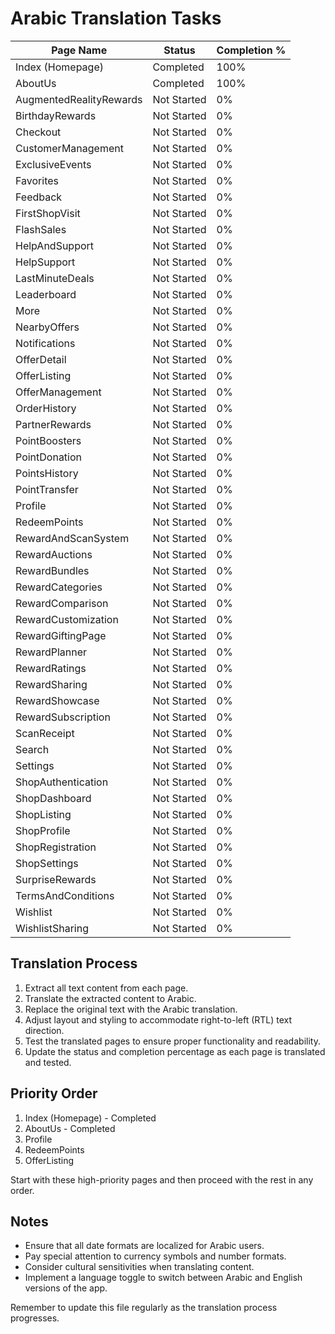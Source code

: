 # Arabic Translation Tasks

| Page Name | Status | Completion % |
|-----------|--------|--------------|
| Index (Homepage) | Completed | 100% |
| AboutUs | Completed | 100% |
| AugmentedRealityRewards | Not Started | 0% |
| BirthdayRewards | Not Started | 0% |
| Checkout | Not Started | 0% |
| CustomerManagement | Not Started | 0% |
| ExclusiveEvents | Not Started | 0% |
| Favorites | Not Started | 0% |
| Feedback | Not Started | 0% |
| FirstShopVisit | Not Started | 0% |
| FlashSales | Not Started | 0% |
| HelpAndSupport | Not Started | 0% |
| HelpSupport | Not Started | 0% |
| LastMinuteDeals | Not Started | 0% |
| Leaderboard | Not Started | 0% |
| More | Not Started | 0% |
| NearbyOffers | Not Started | 0% |
| Notifications | Not Started | 0% |
| OfferDetail | Not Started | 0% |
| OfferListing | Not Started | 0% |
| OfferManagement | Not Started | 0% |
| OrderHistory | Not Started | 0% |
| PartnerRewards | Not Started | 0% |
| PointBoosters | Not Started | 0% |
| PointDonation | Not Started | 0% |
| PointsHistory | Not Started | 0% |
| PointTransfer | Not Started | 0% |
| Profile | Not Started | 0% |
| RedeemPoints | Not Started | 0% |
| RewardAndScanSystem | Not Started | 0% |
| RewardAuctions | Not Started | 0% |
| RewardBundles | Not Started | 0% |
| RewardCategories | Not Started | 0% |
| RewardComparison | Not Started | 0% |
| RewardCustomization | Not Started | 0% |
| RewardGiftingPage | Not Started | 0% |
| RewardPlanner | Not Started | 0% |
| RewardRatings | Not Started | 0% |
| RewardSharing | Not Started | 0% |
| RewardShowcase | Not Started | 0% |
| RewardSubscription | Not Started | 0% |
| ScanReceipt | Not Started | 0% |
| Search | Not Started | 0% |
| Settings | Not Started | 0% |
| ShopAuthentication | Not Started | 0% |
| ShopDashboard | Not Started | 0% |
| ShopListing | Not Started | 0% |
| ShopProfile | Not Started | 0% |
| ShopRegistration | Not Started | 0% |
| ShopSettings | Not Started | 0% |
| SurpriseRewards | Not Started | 0% |
| TermsAndConditions | Not Started | 0% |
| Wishlist | Not Started | 0% |
| WishlistSharing | Not Started | 0% |

## Translation Process

1. Extract all text content from each page.
2. Translate the extracted content to Arabic.
3. Replace the original text with the Arabic translation.
4. Adjust layout and styling to accommodate right-to-left (RTL) text direction.
5. Test the translated pages to ensure proper functionality and readability.
6. Update the status and completion percentage as each page is translated and tested.

## Priority Order

1. Index (Homepage) - Completed
2. AboutUs - Completed
3. Profile
4. RedeemPoints
5. OfferListing

Start with these high-priority pages and then proceed with the rest in any order.

## Notes

- Ensure that all date formats are localized for Arabic users.
- Pay special attention to currency symbols and number formats.
- Consider cultural sensitivities when translating content.
- Implement a language toggle to switch between Arabic and English versions of the app.

Remember to update this file regularly as the translation process progresses.
